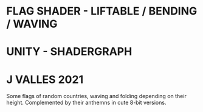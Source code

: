 # FLAG SHADER - LIFTABLE / BENDING / WAVING
# UNITY - SHADERGRAPH
# J VALLES 2021

Some flags of random countries, waving and folding depending on their height.
Complemented by their anthemns in cute 8-bit versions.
